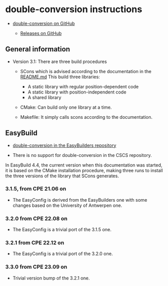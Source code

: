 # double-conversion instructions

  * [double-conversion on GitHub](https://github.com/google/double-conversion)

      * [Releases on GitHub](https://github.com/google/double-conversion/releases)

## General information

  * Version 3.1: There are three build procedures

     * SCons which is advised according to the documentation in the
       [README.md](https://github.com/google/double-conversion)
       This build three libraries:
          * A static library with regular position-dependent code
          * A static library with position-independent code
          * A shared library

     * CMake: Can build only one library at a time.

     * Makefile: It simply calls scons according to the documentation.


## EasyBuild

  * [double-conversion in the EasyBuilders repository](https://github.com/easybuilders/easybuild-easyconfigs/tree/develop/easybuild/easyconfigs/d/double-conversion)

  * There is no support for double-conversion in the CSCS repository.

In EasyBuild 4.4, the current version when this documentation was started, it is based
on the CMake installation procedure, making three runs to install the three versions
of the library that SCons generates.


### 3.1.5, from CPE 21.06 on

  * The EasyConfig is derived from the EasyBuilders one with some changes based on
    the University of Antwerpen one.


### 3.2.0 from CPE 22.08 on

  * The EasyConfig is a trivial port of the 3.1.5 one.
  
  
### 3.2.1 from CPE 22.12 on

  * The EasyConfig is a trivial port of the 3.2.0 one.
  

### 3.3.0 from CPE 23.09 on

  * Trivial version bump of the 3.2.1 one.
  